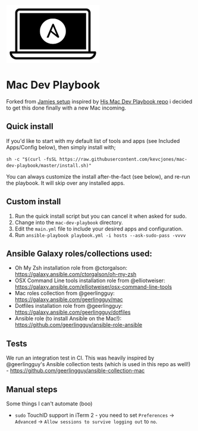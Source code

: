 <img src="https://raw.githubusercontent.com/geerlingguy/mac-dev-playbook/master/files/Mac-Dev-Playbook-Logo.png" width="250" height="156" alt="Mac Dev Playbook Logo" />

# Mac Dev Playbook

Forked from [Jamies setup](Rooster212/mac-dev-ansible-setup) inspired by [His Mac Dev Playbook repo](https://github.com/geerlingguy/mac-dev-playbook) i decided to get this done finally with a new Mac incoming.

## Quick install

If you'd like to start with my default list of tools and apps (see Included Apps/Config below), then simply install with;

`sh -c "$(curl -fsSL https://raw.githubusercontent.com/kevcjones/mac-dev-playbook/master/install.sh)"`

You can always customize the install after-the-fact (see below), and re-run the playbook. It will skip over any installed apps.

## Custom install

1. Run the quick install script but you can cancel it when asked for sudo.
1. Change into the `mac-dev-playbook` directory.
1. Edit the `main.yml` file to include your desired apps and configuration.
1. Run `ansible-playbook playbook.yml -i hosts --ask-sudo-pass -vvvv`

## Ansible Galaxy roles/collections used:

- Oh My Zsh installation role from @ctorgalson: https://galaxy.ansible.com/ctorgalson/oh-my-zsh
- OSX Command Line tools installation role from @elliotweiser: https://galaxy.ansible.com/elliotweiser/osx-command-line-tools
- Mac roles collection from @geerlingguy: https://galaxy.ansible.com/geerlingguy/mac
- Dotfiles installation role from @geerlingguy: https://galaxy.ansible.com/geerlingguy/dotfiles
- Ansible role (to install Ansible on the Mac!): https://github.com/geerlingguy/ansible-role-ansible

## Tests

We run an integration test in CI. This was heavily inspired by @geerlingguy's Ansible collection tests (which is used in this repo as well!) - https://github.com/geerlingguy/ansible-collection-mac

## Manual steps

Some things I can't automate (boo)

- `sudo` TouchID support in iTerm 2 - you need to set `Preferences` -> `Advanced` -> `Allow sessions to survive logging out` to `no`.
